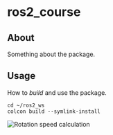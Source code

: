 # ros2_course

## About

Something about the package.

## Usage

How to *build* and use the package.

    cd ~/ros2_ws
    colcon build --symlink-install

![Rotation speed calculation](https://github.com/[Shiraizawa]/[ROS2]/blob/[branch]/image.png?raw=true)
